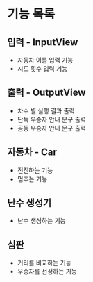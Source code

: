 # 기능 목록

## 입력 - InputView
- 자동차 이름 입력 기능
- 시도 횟수 입력 기능
## 출력 - OutputView
- 차수 별 실행 결과 출력
- 단독 우승자 안내 문구 출력
- 공동 우승자 안내 문구 출력
## 자동차 - Car
- 전진하는 기능
- 멈추는 기능
## 난수 생성기
- 난수 생성하는 기능
## 심판
- 거리를 비교하는 기능
- 우승자를 선정하는 기능